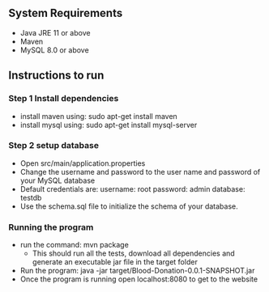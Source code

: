 ## System Requirements 
- Java JRE 11 or above
- Maven 
- MySQL 8.0 or above

## Instructions to run

### Step 1 Install dependencies 
- install maven using: sudo apt-get install maven
- install mysql using: sudo apt-get install mysql-server

### Step 2 setup database 
- Open src/main/application.properties 
- Change the username and password to the user name and password of your MySQL database
- Default credentials are: username: root password: admin database: testdb
- Use the schema.sql file to initialize the schema of your database. 

### Running the program
- run the command: mvn package 
    - This should run all the tests, download all dependencies and generate an executable jar file in the target folder
- Run the program: java -jar target/Blood-Donation-0.0.1-SNAPSHOT.jar
- Once the program is running open localhost:8080 to get to the website